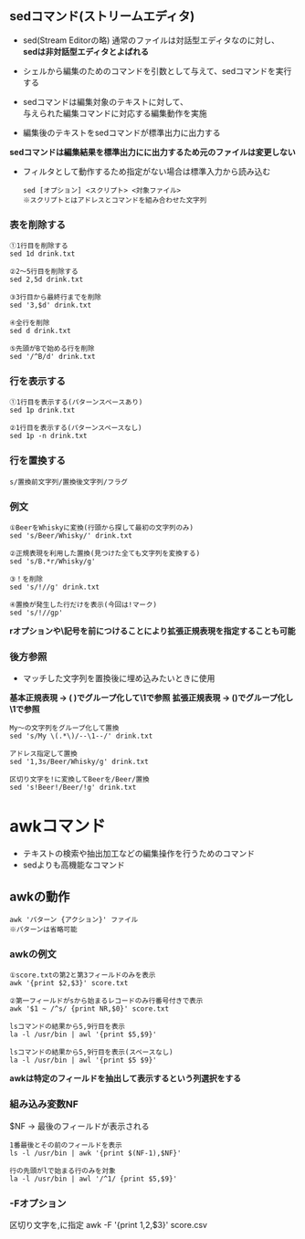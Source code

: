 ## sedコマンド(ストリームエディタ)
- sed(Stream Editorの略)
通常のファイルは対話型エディタなのに対し、  
**sedは非対話型エディタとよばれる**

- シェルから編集のためのコマンドを引数として与えて、sedコマンドを実行する
- sedコマンドは編集対象のテキストに対して、  
  与えられた編集コマンドに対応する編集動作を実施
- 編集後のテキストをsedコマンドが標準出力に出力する

**sedコマンドは編集結果を標準出力にに出力するため元のファイルは変更しない**

- フィルタとして動作するため指定がない場合は標準入力から読み込む

      sed [オプション] <スクリプト> <対象ファイル>
      ※スクリプトとはアドレスとコマンドを組み合わせた文字列

### 表を削除する  

    ①1行目を削除する
    sed 1d drink.txt
    
    ②2～5行目を削除する
    sed 2,5d drink.txt
    
    ③3行目から最終行までを削除
    sed '3,$d' drink.txt
    
    ④全行を削除
    sed d drink.txt
    
    ⑤先頭がBで始める行を削除
    sed '/^B/d' drink.txt

### 行を表示する

    ①1行目を表示する(パターンスペースあり)
    sed 1p drink.txt
    
    ②1行目を表示する(パターンスペースなし)
    sed 1p -n drink.txt

### 行を置換する

    s/置換前文字列/置換後文字列/フラグ

### 例文
    ①BeerをWhiskyに変換(行頭から探して最初の文字列のみ)
    sed 's/Beer/Whisky/' drink.txt
    
    ②正規表現を利用した置換(見つけた全ても文字列を変換する)
    sed 's/B.*r/Whisky/g'

    ③！を削除
    sed 's/!//g' drink.txt

    ④置換が発生した行だけを表示(今回は!マーク)
    sed 's/!//gp'

**rオプションや\記号を前につけることにより拡張正規表現を指定することも可能**


### 後方参照
- マッチした文字列を置換後に埋め込みたいときに使用

**基本正規表現 → \( \)でグループ化して\1で参照**
**拡張正規表現 → ()でグループ化し\1で参照**

    My～の文字列をグループ化して置換
    sed 's/My \(.*\)/--\1--/' drink.txt
    
    アドレス指定して置換
    sed '1,3s/Beer/Whisky/g' drink.txt
    
    区切り文字を!に変換してBeerを/Beer/置換
    sed 's!Beer!/Beer/!g' drink.txt


# awkコマンド

- テキストの検索や抽出加工などの編集操作を行うためのコマンド
- sedよりも高機能なコマンド

## awkの動作

    awk 'パターン {アクション}' ファイル
    ※パターンは省略可能

### awkの例文

    ①score.txtの第2と第3フィールドのみを表示
    awk '{print $2,$3}' score.txt

    ②第一フィールドがsから始まるレコードのみ行番号付きで表示
    awk '$1 ~ /^s/ {print NR,$0}' score.txt

    lsコマンドの結果から5,9行目を表示
    la -l /usr/bin | awl '{print $5,$9}'

    lsコマンドの結果から5,9行目を表示(スペースなし)
    la -l /usr/bin | awl '{print $5 $9}'
    

**awkは特定のフィールドを抽出して表示するという列選択をする**

### 組み込み変数NF
$NF → 最後のフィールドが表示される

    1番最後とその前のフィールドを表示
    ls -l /usr/bin | awk '{print $(NF-1),$NF}'
    
    行の先頭がlで始まる行のみを対象
    la -l /usr/bin | awl '/^1/ {print $5,$9}'

### -Fオプション

区切り文字を,に指定
awk -F '{print $1,$2,$3}' score.csv
